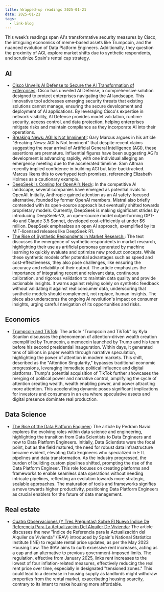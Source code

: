 ```yaml
---
title: Wrapped-up readings 2025-01-21
date: 2025-01-21
tags:
  - link-blog
---
```


This week’s readings span AI's transformative security measures by Cisco, the intriguing economics of meme-based assets like Trumpcoin, and the nuanced evolution of Data Platform Engineers. Additionally, they question the proximity of AGI, explore market shifts due to synthetic respondents, and scrutinize Spain's rental cap strategy.

## AI

- [Cisco Unveils AI Defense to Secure the AI Transformation of Enterprises](https://newsroom.cisco.com/c/r/newsroom/en/us/a/y2025/m01/cisco-unveils-ai-defense-to-secure-the-ai-transformation-of-enterprises.html?utm_source=www.therundown.ai&utm_medium=newsletter&utm_campaign=ai-pioneer-launches-new-agi-lab&_bhlid=3a266764898ad8b1a9a8ffb3b357f3409cd647ca): Cisco has unveiled AI Defense, a comprehensive solution designed to protect enterprises navigating the AI landscape. This innovative tool addresses emerging security threats that existing solutions cannot manage, ensuring the secure development and deployment of AI applications. By leveraging Cisco's expertise in network visibility, AI Defense provides model validation, runtime security, access control, and data protection, helping enterprises mitigate risks and maintain compliance as they incorporate AI into their operations.
- [Breaking News: AGI Is Not Imminent!](https://garymarcus.substack.com/p/breaking-news-agi-is-not-imminent): Gary Marcus argues in his article "Breaking News: AGI Is Not Imminent" that despite recent claims suggesting the near arrival of Artificial General Intelligence (AGI), these assertions are premature. Influential figures have been suggesting AGI's development is advancing rapidly, with one individual alleging an emergency meeting due to the accelerated timeline. Sam Altman recently implied confidence in building AGI but later backtracked. Marcus likens this to overhyped tech promises, referencing Elizabeth Holmes as a cautionary example.
- [DeepSeek is Coming for OpenAI’s Neck](https://transitions.substack.com/p/deepseek-is-coming-for-openais-neck?utm_source=post-email-title&publication_id=40586&post_id=155258400&utm_campaign=email-post-title&isFreemail=true&r=44mvk&triedRedirect=true&utm_medium=email): In the competitive AI landscape, several companies have emerged as potential rivals to OpenAI. Initially, Anthropic gained attention as an AI safety-focused alternative, founded by former OpenAI members. Mistral also briefly contended with its open-source approach but eventually shifted towards proprietary models. Currently, DeepSeek is making significant strides by introducing DeepSeek-V3, an open-source model outperforming GPT-4o and Claude 3.5 Sonnet, developed cost-efficiently at under $6 million. DeepSeek emphasizes an open AI approach, exemplified by its MIT-licensed releases like DeepSeek R1.
- [The Rise of Synthetic Respondents in Market Research:](https://nielseniq.com/global/en/insights/education/2024/the-rise-of-synthetic-respondents/): The text discusses the emergence of synthetic respondents in market research, highlighting their use as artificial personas generated by machine learning to quickly evaluate and optimize new product concepts. While these synthetic models offer potential advantages such as speed and cost-effectiveness, they also pose challenges, like ensuring the accuracy and reliability of their output. The article emphasizes the importance of integrating recent and relevant data, continuous calibration, and rigorous validation to maintain data quality and provide actionable insights. It warns against relying solely on synthetic feedback without validating it against real consumer data, underscoring that synthetic models should complement, not replace, human insights. The piece also underscores the ongoing AI revolution's impact on consumer insights, urging careful navigation of its opportunities and risks.
## Economics

- [Trumpcoin and TikTok](https://kyla.substack.com/p/trumpcoin-and-tiktok?utm_source=post-email-title&publication_id=91531&post_id=155187443&utm_campaign=email-post-title&isFreemail=true&r=44mvk&triedRedirect=true&utm_medium=email): The article "Trumpcoin and TikTok" by Kyla Scanlon discusses the phenomenon of attention-driven wealth creation exemplified by Trumpcoin, a memecoin launched by Trump and his team before his second presidential inauguration. Within days, it generated tens of billions in paper wealth through narrative speculation, highlighting the power of attention in modern markets. This shift, described as the "Attention Singularity," bypasses traditional economic progressions, leveraging immediate political influence and digital platforms. Trump's potential acquisition of TikTok further showcases the merging of political power and narrative control, amplifying the cycle of attention creating wealth, wealth enabling power, and power attracting more attention. This accelerating dynamic poses significant implications for investors and consumers in an era where speculative assets and digital presence dominate real production.
## Data Science

- [The Rise of the Data Platform Engineer](https://databased.pedramnavid.com/p/the-rise-of-the-data-platform-engineer): The article by Pedram Navid explores the evolving roles within data science and engineering, highlighting the transition from Data Scientists to Data Engineers and now to Data Platform Engineers. Initially, Data Scientists were the focal point, but as the field matured, the need for robust data infrastructure became evident, elevating Data Engineers who specialized in ETL pipelines and data transformation. As the industry progressed, the burden of building custom pipelines shifted, prompting the rise of the Data Platform Engineer. This role focuses on creating platforms and frameworks to enable seamless data operations without needing intricate pipelines, reflecting an evolution towards more strategic, scalable approaches. The maturation of tools and frameworks signifies a move towards higher productivity, positioning Data Platform Engineers as crucial enablers for the future of data management.
## Real estate

- [Cuatro Observaciones (Y Tres Preguntas) Sobre El Nuevo Índice De Referencia Para La Actualización Del Alquiler De Vivienda](https://nadaesgratis.es/admin/cuatro-observaciones-y-tres-preguntas-sobre-el-nuevo-indice-de-referencia-para-la-actualizacion-del-alquiler-de-vivienda): The article discusses the new "Índice de Referencia para la Actualización del Alquiler de Vivienda" (IRAV) introduced by Spain's National Statistics Institute (INE) to regulate rental price updates, as per the May 2023 Housing Law. The IRAV aims to curb excessive rent increases, acting as a cap and an alternative to previous government-imposed limits. The regulation, effective from January 2025, links rent increases to the lowest of four inflation-related measures, effectively reducing the real rent price over time, especially in designated "tensioned zones." This could lead to a decrease in housing supply as landlords might withdraw properties from the rental market, exacerbating housing scarcity, contrary to its intent to make housing more affordable.
